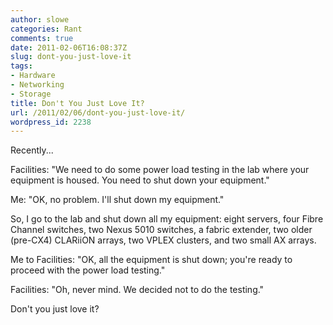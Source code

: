 ```yaml
---
author: slowe
categories: Rant
comments: true
date: 2011-02-06T16:08:37Z
slug: dont-you-just-love-it
tags:
- Hardware
- Networking
- Storage
title: Don't You Just Love It?
url: /2011/02/06/dont-you-just-love-it/
wordpress_id: 2238
---
```


Recently...

Facilities: "We need to do some power load testing in the lab where your equipment is housed. You need to shut down your equipment."

Me: "OK, no problem. I'll shut down my equipment."

So, I go to the lab and shut down all my equipment: eight servers, four Fibre Channel switches, two Nexus 5010 switches, a fabric extender, two older (pre-CX4) CLARiiON arrays, two VPLEX clusters, and two small AX arrays.

Me to Facilities: "OK, all the equipment is shut down; you're ready to proceed with the power load testing."

Facilities: "Oh, never mind. We decided not to do the testing."

Don't you just love it?
